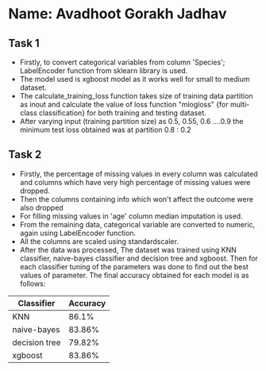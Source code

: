 # Name: Avadhoot Gorakh Jadhav

## Task 1
* Firstly, to convert categorical variables from column 'Species'; LabelEncoder function from sklearn library is used.
* The model used is xgboost model as it works well for small to medium dataset.
* The calculate_training_loss function takes size of training data partition as inout and calculate the value of loss function "mlogloss" {for multi-class classification} for both training and testing dataset.
* After varying input (training partition size) as 0.5, 0.55, 0.6 ....0.9 the minimum test loss obtained was at partition 0.8 : 0.2

## Task 2
* Firstly, the percentage of missing values in every column was calculated and columns which have very high percentage of missing values were dropped.
* Then the columns containing info which won't affect the outcome were also dropped
* For filling missing values in 'age' column median imputation is used.
* From the remaining data, categorical variable are converted to numeric, again using LabelEncoder function.
* All the columns are scaled using standardscaler.
* After the data was processed, The dataset was trained using KNN classifier, naive-bayes classifier and decision tree and xgboost. Then for each classifier tuning of the parameters was done to find out the best values of parameter. The final accuracy obtained for each model is as follows: 


<center>

| Classifier | Accuracy |
| ---------- | ------- |
| KNN | 86.1% |
| naive-bayes | 83.86% |
| decision tree  |  79.82%  |
| xgboost  | 83.86% |

<center>